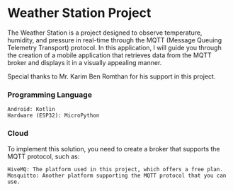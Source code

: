 # Weather Station Project

The Weather Station is a project designed to observe temperature, humidity, and pressure in
real-time through the MQTT (Message Queuing Telemetry Transport) protocol. In this application, I
will guide you through the creation of a mobile application that retrieves data from the MQTT broker
and displays it in a visually appealing manner.

Special thanks to Mr. Karim Ben Romthan for his support in this project.

### Programming Language

    Android: Kotlin
    Hardware (ESP32): MicroPython

### Cloud

To implement this solution, you need to create a broker that supports the MQTT protocol, such as:

    HiveMQ: The platform used in this project, which offers a free plan.
    Mosquitto: Another platform supporting the MQTT protocol that you can use.